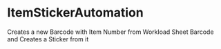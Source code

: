 # ItemStickerAutomation
 Creates a new Barcode with Item Number from Workload Sheet Barcode and Creates a Sticker from it
